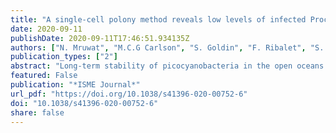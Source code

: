 ```yaml
---
title: "A single-cell polony method reveals low levels of infected Prochlorococcus in oligotrophic waters despite high cyanophage abundances"
date: 2020-09-11
publishDate: 2020-09-11T17:46:51.934135Z
authors: ["N. Mruwat", "M.C.G Carlson", "S. Goldin", "F. Ribalet", "S. Kirzner", "Y. Hulata", "S.J. Beckett", "D. Shitrit", "J. Weitz", "E.V. Armbrust", "L. Debbie"]
publication_types: ["2"]
abstract: "Long-term stability of picocyanobacteria in the open oceans is maintained by a balance between synchronous division and death on daily timescales. Viruses are considered a major source of microbial mortality, however, current methods to measure infection have significant methodological limitations. Here we describe a method that pairs flow-cytometric sorting with a PCR-based polony technique to simultaneously screen thousands of taxonomically resolved individual cells for intracellular virus DNA, enabling sensitive, high-throughput, and direct quantification of infection by different virus lineages. Under controlled conditions with picocyanobacteria-cyanophage models, the method detected infection throughout the lytic cycle and discriminated between varying infection levels. In North Pacific subtropical surface waters, the method revealed that only a small percentage of Prochlorococcus (0.35–1.6%) were infected, predominantly by T4-like cyanophages, and that infection oscillated 2-fold in phase with the diel cycle. This corresponds to 0.35–4.8% of Prochlorococcus mortality daily. Cyanophages were 2–4-fold more abundant than Prochlorococcus, indicating that most encounters did not result in infection and suggesting infection is mitigated via host resistance, reduced phage infectivity and inefficient adsorption. This method will enable quantification of infection for key microbial taxa across oceanic regimes and will help determine the extent that viruses shape microbial communities and ecosystem level processes."
featured: False
publication: "*ISME Journal*"
url_pdf: "https://doi.org/10.1038/s41396-020-00752-6"
doi: "10.1038/s41396-020-00752-6"
share: false
---
```


